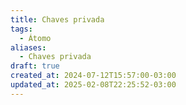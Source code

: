 ```yaml
---
title: Chaves privada
tags:
  - Átomo
aliases:
  - Chaves privada
draft: true
created_at: 2024-07-12T15:57:00-03:00
updated_at: 2025-02-08T22:25:52-03:00
---
```


